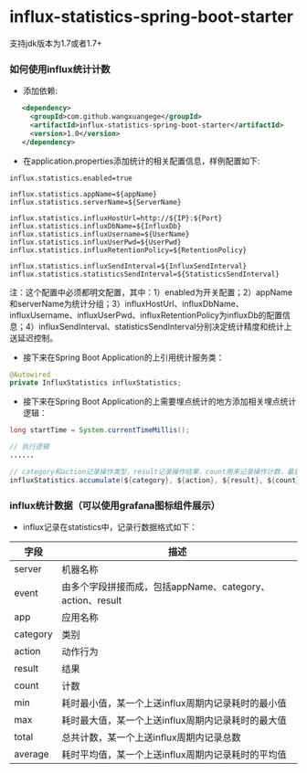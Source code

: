 influx-statistics-spring-boot-starter
======================================================================

支持jdk版本为1.7或者1.7+

### 如何使用influx统计计数

* 添加依赖:

```xml
   <dependency>
     <groupId>com.github.wangxuangege</groupId>
     <artifactId>influx-statistics-spring-boot-starter</artifactId>
     <version>1.0</version>
   </dependency>
```

* 在application.properties添加统计的相关配置信息，样例配置如下:

```properties
influx.statistics.enabled=true

influx.statistics.appName=${appName}
influx.statistics.serverName=${ServerName}

influx.statistics.influxHostUrl=http://${IP}:${Port}
influx.statistics.influxDbName=${InfluxDb}
influx.statistics.influxUsername=${UserName}
influx.statistics.influxUserPwd=${UserPwd}
influx.statistics.influxRetentionPolicy=${RetentionPolicy}

influx.statistics.influxSendInterval=${InfluxSendInterval}
influx.statistics.statisticsSendInterval=${StatisticsSendInterval}
```

注：这个配置中必须都明文配置，其中：1）enabled为开关配置；2）appName和serverName为统计分组；3）influxHostUrl、influxDbName、influxUsername、influxUserPwd、influxRetentionPolicy为influxDb的配置信息；4）influxSendInterval、statisticsSendInterval分别决定统计精度和统计上送延迟控制。

* 接下来在Spring Boot Application的上引用统计服务类：

```java
@Autowired
private InfluxStatistics influxStatistics;
```

* 接下来在Spring Boot Application的上需要埋点统计的地方添加相关埋点统计逻辑：
```java
long startTime = System.currentTimeMillis();

// 执行逻辑
......

// category和action记录操作类型，result记录操作结果，count用来记录操作计数，最后一个参数用来记录操作耗时
influxStatistics.accumulate(${category}, ${action}, ${result}, ${count}, System.currentTimeMillis() - startTime);
```

### influx统计数据（可以使用grafana图标组件展示）

* influx记录在statistics中，记录行数据格式如下：

| 字段   |      描述      |
|----------|-------------|
| server | 机器名称 |
| event | 由多个字段拼接而成，包括appName、category、action、result |
| app | 应用名称 |
| category | 类别 |
| action | 动作行为 |
| result | 结果 |
| count | 计数 |
| min | 耗时最小值，某一个上送influx周期内记录耗时的最小值 |
| max | 耗时最大值，某一个上送influx周期内记录耗时的最大值 |
| total | 总共计数，某一个上送influx周期内记录总数 |
| average | 耗时平均值，某一个上送influx周期内记录耗时的平均值 |